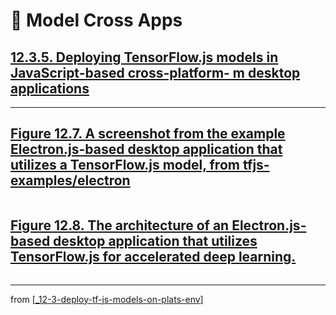 # 💊 Model Cross Apps

## [**12.3.5.** Deploying TensorFlow.js models in JavaScript-based cross-platform- m desktop applications](https://livebook.manning.com/book/deep-learning-with-javascript/chapter-12/204)

---

## [**Figure 12.7.** A screenshot from the example Electron.js-based desktop application that utilizes a TensorFlow.js model, from tfjs-examples/electron](https://livebook.manning.com/book/deep-learning-with-javascript/list-of-figures/1)

<img src="">

## [**Figure 12.8.** The architecture of an Electron.js-based desktop application that utilizes TensorFlow.js for accelerated deep learning.](https://livebook.manning.com/book/deep-learning-with-javascript/chapter-12/ch12fig08)

<img src="">

---

from [[_12-3-deploy-tf-js-models-on-plats-env]]

[//begin]: # "Autogenerated link references for markdown compatibility"
[_12-3-deploy-tf-js-models-on-plats-env]: _12-3-deploy-tf-js-models-on-plats-env.md "💊 Deploy TF.js Model on on Plats Env"
[//end]: # "Autogenerated link references"
